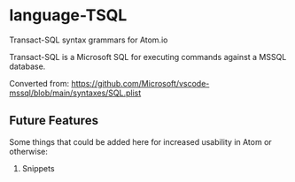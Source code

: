 # language-TSQL

Transact-SQL syntax grammars for Atom.io

Transact-SQL is a Microsoft SQL for executing commands against a MSSQL database.

Converted from: https://github.com/Microsoft/vscode-mssql/blob/main/syntaxes/SQL.plist

## Future Features

Some things that could be added here for increased usability in Atom or otherwise:
  1. Snippets

